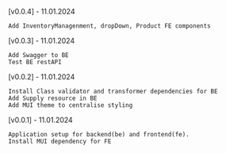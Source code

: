 [v0.0.4] - 11.01.2024

    Add InventoryManagenment, dropDown, Product FE components
    
    
[v0.0.3] - 11.01.2024

    Add Swagger to BE
    Test BE restAPI
    

[v0.0.2] - 11.01.2024

    Install Class validator and transformer dependencies for BE
    Add Supply resource in BE
    Add MUI theme to centralise styling 

[v0.0.1] - 11.01.2024

    Application setup for backend(be) and frontend(fe). 
    Install MUI dependency for FE
